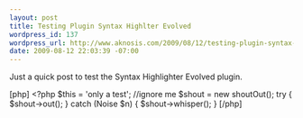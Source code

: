 ```yaml
--- 
layout: post
title: Testing Plugin Syntax Highlter Evolved
wordpress_id: 137
wordpress_url: http://www.aknosis.com/2009/08/12/testing-plugin-syntax-highlter-evolved/
date: 2009-08-12 22:03:39 -07:00
---
```

Just a quick post to test the Syntax Highlighter Evolved plugin.

[php]
&lt;?php
$this = 'only a test'; //ignore me
$shout = new shoutOut();
try {
    $shout-&gt;out();
} catch (Noise $n) {
    $shout-&gt;whisper();
}
[/php]
